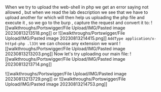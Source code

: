 When we try to upload the web-shell in php we get an error saying not allowed , but when we read the lab description we see that we have to upload another for which will then help us uploading the php file and execute it , so we go to the burp , capture the request and convert it to:
![[walkthroughs/Portswigger/File Upload/IMG/Pasted image 20230813213518.png]]
or
![[walkthroughs/Portswigger/File Upload/IMG/Pasted image 20230813214415.png]]
`AddType application/x-httpd-php .l33t`
we can choose any extension we want
![[walkthroughs/Portswigger/File Upload/IMG/Pasted image 20230813213203.png]]
Now let's try uploading our main file:
![[walkthroughs/Portswigger/File Upload/IMG/Pasted image 20230813213714.png]]

![[walkthroughs/Portswigger/File Upload/IMG/Pasted image 20230813213729.png]]
or
![[walkthroughs/Portswigger/File Upload/IMG/Pasted image 20230813214753.png]]
